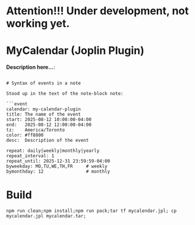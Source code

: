 # Attention!!! Under development, not working yet.

# MyCalendar (Joplin Plugin)

**Description here...**:

```

# Syntax of events in a note

Stood up in the text of the note-block note:

```event
calendar: my-calendar-plugin
title: The name of the event
start: 2025-08-12 10:00:00-04:00
end:   2025-08-12 12:00:00-04:00
tz:    America/Toronto
color: #ff8800
desc:  Description of the event

repeat: daily|weekly|monthly|yearly
repeat_interval: 1
repeat_until: 2025-12-31 23:59:59-04:00
byweekday: MO,TU,WE,TH,FR     # weekly
bymonthday: 12                # monthly

```

# Build

`npm run clean;npm install;npm run pack;tar tf mycalendar.jpl; cp mycalendar.jpl mycalendar.tar;`